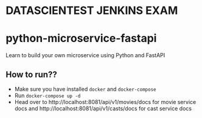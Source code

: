 # DATASCIENTEST JENKINS EXAM
# python-microservice-fastapi
Learn to build your own microservice using Python and FastAPI

## How to run??
 - Make sure you have installed `docker` and `docker-compose`
 - Run `docker-compose up -d`
 - Head over to http://localhost:8081/api/v1/movies/docs for movie service docs 
   and http://localhost:8081/api/v1/casts/docs for cast service docs
